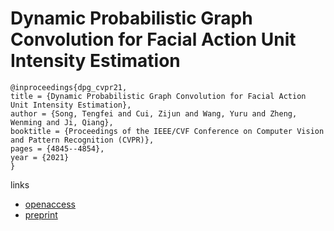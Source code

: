# Dynamic Probabilistic Graph Convolution for Facial Action Unit Intensity Estimation

```
@inproceedings{dpg_cvpr21,
title = {Dynamic Probabilistic Graph Convolution for Facial Action Unit Intensity Estimation},
author = {Song, Tengfei and Cui, Zijun and Wang, Yuru and Zheng, Wenming and Ji, Qiang},
booktitle = {Proceedings of the IEEE/CVF Conference on Computer Vision and Pattern Recognition (CVPR)},
pages = {4845--4854},
year = {2021}
}
```
links
- [openaccess](http://openaccess.thecvf.com//content/CVPR2021/html/Song_Dynamic_Probabilistic_Graph_Convolution_for_Facial_Action_Unit_Intensity_Estimation_CVPR_2021_paper.html)
- [preprint](https://www.researchgate.net/publication/350890815_Dynamic_Probabilistic_Graph_Convolution_for_Facial_Action_Unit_Intensity_Estimation)
